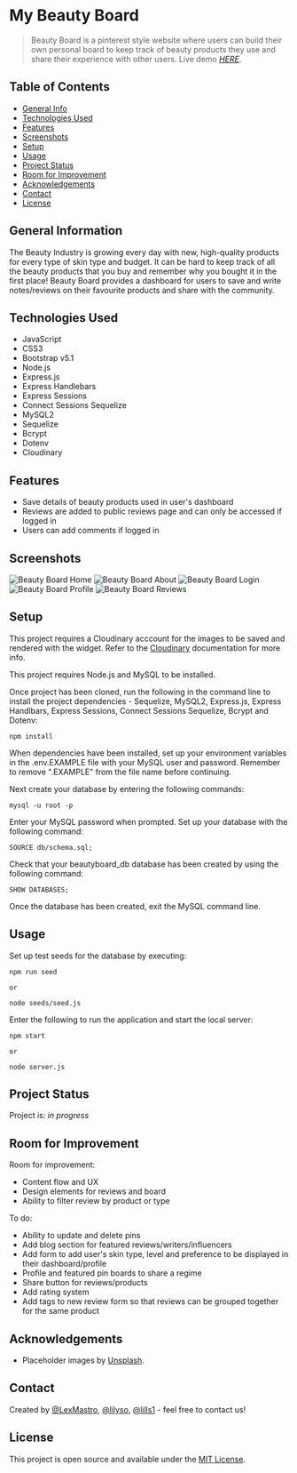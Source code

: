 # My Beauty Board

> Beauty Board is a pinterest style website where users can build their own personal board to keep track of beauty products they use and share their experience with other users.
> Live demo [_HERE_](https://mighty-reef-26126.herokuapp.com/). 

## Table of Contents

- [General Info](#general-information)
- [Technologies Used](#technologies-used)
- [Features](#features)
- [Screenshots](#screenshots)
- [Setup](#setup)
- [Usage](#usage)
- [Project Status](#project-status)
- [Room for Improvement](#room-for-improvement)
- [Acknowledgements](#acknowledgements)
- [Contact](#contact)
- [License](#license)

## General Information

The Beauty Industry is growing every day with new, high-quality products for every type of skin type and budget. It can be hard to keep track of all the beauty products that you buy and remember why you bought it in the first place! Beauty Board provides a dashboard for users to save and write notes/reviews on their favourite products and share with the community.

## Technologies Used

- JavaScript
- CSS3
- Bootstrap v5.1
- Node.js
- Express.js
- Express Handlebars
- Express Sessions
- Connect Sessions Sequelize 
- MySQL2
- Sequelize
- Bcrypt
- Dotenv
- Cloudinary

## Features

- Save details of beauty products used in user's dashboard
- Reviews are added to public reviews page and can only be accessed if logged in
- Users can add comments if logged in

## Screenshots

![Beauty Board Home](public/assets/readme/beauty-board-home.png)
![Beauty Board About](public/assets/readme/beauty-board-about.png)
![Beauty Board Login](public/assets/readme/beauty-board-login.png)
![Beauty Board Profile](public/assets/readme/beauty-board-profile.png)
![Beauty Board Reviews](public/assets/readme/beauty-board-reviews.png)

## Setup

This project requires a Cloudinary acccount for the images to be saved and rendered with the widget. Refer to the [Cloudinary](https://cloudinary.com/documentation/upload_widget#crop_and_folder) documentation for more info. 

This project requires Node.js and MySQL to be installed.

Once project has been cloned, run the following in the command line to install the project dependencies - Sequelize, MySQL2, Express.js, Express Handlbars, Express Sessions, Connect Sessions Sequelize, Bcrypt and Dotenv:

```
npm install
```

When dependencies have been installed, set up your environment variables in the .env.EXAMPLE file with your MySQL user and password. Remember to remove ".EXAMPLE" from the file name before continuing.

Next create your database by entering the following commands:

```
mysql -u root -p
```

Enter your MySQL password when prompted. Set up your database with the following command:

```
SOURCE db/schema.sql;
```

Check that your beautyboard_db database has been created by using the following command:

```
SHOW DATABASES;
```

Once the database has been created, exit the MySQL command line.

## Usage

Set up test seeds for the database by executing:

```
npm run seed

or

node seeds/seed.js
```

Enter the following to run the application and start the local server:

```
npm start

or

node server.js
```

## Project Status

Project is: _in progress_

## Room for Improvement

Room for improvement:

- Content flow and UX
- Design elements for reviews and board
- Ability to filter review by product or type

To do:

- Ability to update and delete pins
- Add blog section for featured reviews/writers/influencers
- Add form to add user's skin type, level and preference to be displayed in their dashboard/profile
- Profile and featured pin boards to share a regime
- Share button for reviews/products
- Add rating system
- Add tags to new review form so that reviews can be grouped together for the same product


## Acknowledgements

- Placeholder images by [Unsplash](https://unsplash.com/).

## Contact

Created by [@LexMastro](https://github.com/LexMastro), [@lilyso](https://github.com/lilyso), [@lills1](https://github.com/lills1) - feel free to contact us!

## License
This project is open source and available under the [MIT License](LICENSE).
